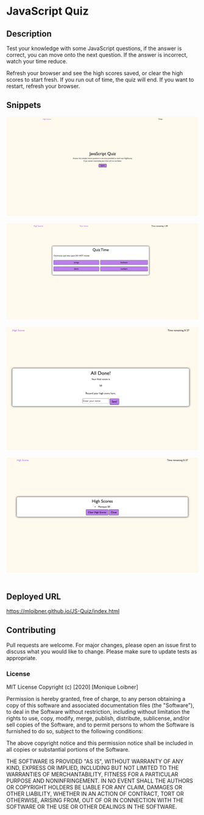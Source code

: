 # JavaScript Quiz

## Description
Test your knowledge with some JavaScript questions, if the answer is correct, you can move onto the next question. If the answer is incorrect, watch your time reduce. 

Refresh your browser and see the high scores saved, or clear the high scores to start fresh. 
If you run out of time, the quiz will end. If you want to restart, refresh your browser. 

## Snippets

<img src="Assets/home.png">

<br>
<br>

<img src = "Assets/quiz.png">

<br>
<br>

<img src = "Assets/scorelog.png">

<br>
<br>

<img src = "Assets/highscores.png">

<br>
<br>

## Deployed URL
https://mloibner.github.io/JS-Quiz/index.html

## Contributing
Pull requests are welcome. For major changes, please open an issue first to discuss what you would like to change. Please make sure to update tests as appropriate.



### License

MIT License
Copyright (c) [2020] [Monique Loibner]

Permission is hereby granted, free of charge, to any person obtaining a copy of this software and associated documentation files (the "Software"), to deal in the Software without restriction, including without limitation the rights to use, copy, modify, merge, publish, distribute, sublicense, and/or sell copies of the Software, and to permit persons to whom the Software is furnished to do so, subject to the following conditions:

The above copyright notice and this permission notice shall be included in all copies or substantial portions of the Software.

THE SOFTWARE IS PROVIDED "AS IS", WITHOUT WARRANTY OF ANY KIND, EXPRESS OR IMPLIED, INCLUDING BUT NOT LIMITED TO THE WARRANTIES OF MERCHANTABILITY, FITNESS FOR A PARTICULAR PURPOSE AND NONINFRINGEMENT. IN NO EVENT SHALL THE AUTHORS OR COPYRIGHT HOLDERS BE LIABLE FOR ANY CLAIM, DAMAGES OR OTHER LIABILITY, WHETHER IN AN ACTION OF CONTRACT, TORT OR OTHERWISE, ARISING FROM, OUT OF OR IN CONNECTION WITH THE SOFTWARE OR THE USE OR OTHER DEALINGS IN THE SOFTWARE.
